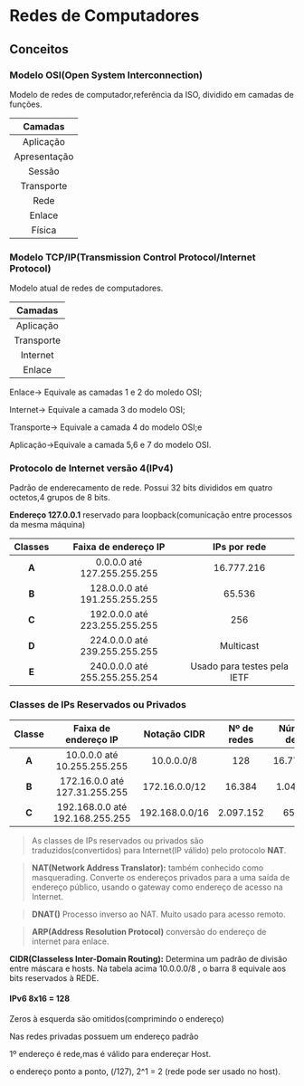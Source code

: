 # Redes de Computadores
## Conceitos

### Modelo OSI(Open System Interconnection)

Modelo de redes de computador,referência da ISO, dividido em camadas de funções.

|Camadas|
|:---:|
|Aplicação|
|Apresentação|
|Sessão|
|Transporte|
|Rede|
|Enlace|
|Física|

### Modelo TCP/IP(Transmission Control Protocol/Internet Protocol)

Modelo atual de redes de computadores.

|Camadas|
|:---:|
|Aplicação|
|Transporte|
|Internet|
|Enlace| 

Enlace-> Equivale as camadas 1 e 2 do moledo OSI;

Internet-> Equivale a camada 3 do modelo OSI;

Transporte-> Equivale a camada 4 do modelo OSI;e

Aplicação->Equivale a camada 5,6 e 7 do modelo OSI.

### Protocolo de Internet versão 4(IPv4)

Padrão de enderecamento de rede. Possui 32 bits divididos em quatro octetos,4 grupos de 8 bits.

**Endereço 127.0.0.1** reservado para loopback(comunicação entre processos da mesma máquina)

|**Classes**|**Faixa de endereço IP**|**IPs por rede**|
|:---:|:---:|:---:|
|**A**|0.0.0.0 até 127.255.255.255|16.777.216|
|**B**|128.0.0.0 até 191.255.255.255|65.536|
|**C**|192.0.0.0 até 223.255.255.255|256|
|**D**|224.0.0.0 até 239.255.255.255|Multicast|
|**E**|240.0.0.0 até 255.255.255.254|Usado para testes pela IETF|

### Classes de IPs Reservados ou Privados

|**Classe**|**Faixa de endereço IP**|**Notação CIDR**|**Nº de redes**|**Números de IPs**|**IPs por rede**|
|:---:|:---:|:---:|:---:|:---:|:---:|
|**A**|10.0.0.0 até 10.255.255.255|10.0.0.0/8|128|16.777.216|16.777.214|
|**B**|172.16.0.0 até 127.31.255.255|172.16.0.0/12|16.384|1.048.576|65.534|
|**C**|192.168.0.0 até 192.168.255.255|192.168.0.0/16|2.097.152|65.535|254|

>As classes de IPs reservados ou privados são traduzidos(convertidos) para Internet(IP válido) pelo protocolo **NAT**. 

>**NAT(Network Address Translator):** também conhecido como masquerading. Converte os endereços privados para a uma saída de endereço público, usando o gateway como endereço de acesso na Internet.

>**DNAT()** Processo inverso ao NAT. Muito usado para acesso remoto.

>**ARP(Address Resolution Protocol)** conversão do endereço de internet para enlace.

**CIDR(Classeless Inter-Domain Routing):** Determina um padrão de divisão entre máscara e hosts. Na tabela acima 10.0.0.0/8 , o barra 8 equivale aos bits reservados à REDE.


#### IPv6 8x16 = 128

Zeros à esquerda são omitidos(comprimindo o endereço)

Nas redes privadas possuem um endereço padrão

1º endereço é rede,mas é válido para endereçar Host.

o endereço ponto a ponto, (/127), 2^1 = 2 (rede pode ser usado no host).
